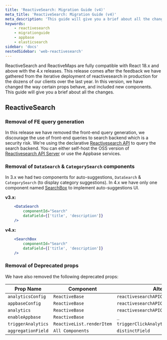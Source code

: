 ```yaml
---
title: 'ReactiveSearch: Migration Guide (v4)'
meta_title: 'ReactiveSearch: Migration Guide (v4)'
meta_description: 'This guide will give you a brief about all the changes in the 4.x release of ReactiveSearch.'
keywords:
    - reactivesearch
    - migrationguide
    - appbase
    - elasticsearch
sidebar: 'docs'
nestedSidebar: 'web-reactivesearch'
---
```


ReactiveSearch and ReactiveMaps are fully compatible with React 18.x and above with the 4.x releases. This release comes after the feedback we have gathered from the iterative deployment of reactivesearch in production for the dozens of our clients over the last year. In this version, we have changed the way certain props behave, and included new components. This guide will give you a brief about all the changes.

## ReactiveSearch

### Removal of FE query generation
In this release we have removed the front-end query generation, we discourage the use of front-end queries to search backend which is a security risk.
We're using the declarative [Reactivesearch API](docs/search/reactivesearch-api/) to query the search backend. You can either self-host the OSS version of [Reactivesearch API Server](https://github.com/appbaseio/reactivesearch-api) or use the Appbase services.

### Removal of `DataSearch` & `CategorySearch` components
In 3.x we had two components for auto-suggestions, `DataSearch` & `CategorySearch` (to display category suggestions). In 4.x we have only one component named [SearchBox](docs/reactivesearch/v3/search/searchbox/) to implement auto-suggestions UI.

**v3.x:**

```jsx
    <DataSearch
        componentId="Search"
        dataField={['title', 'description']}
    />
```

**v4.x:**

```jsx
    <SearchBox
        componentId="Search"
        dataField={['title', 'description']}
    />
```

### Removal of Deprecated props
We have also removed the following deprecated props:

| <p style="margin: 0px;" class="table-header-text">Prop Name</p>   | <p style="margin: 0px;" class="table-header-text">Component</p> | <p style="margin: 0px;" class="table-header-text">Alternative</p> |
| ------ | --------------------------- | -------- |
| `analyticsConfig` | `ReactiveBase`   | `reactivesearchAPIConfig`    |
| `appbaseConfig` | `ReactiveBase`   | `reactivesearchAPIConfig`    |
| `analytics` | `ReactiveBase`   | `reactivesearchAPIConfig.recordAnalytics`    |
| `enableAppbase` | `ReactiveBase`   | `_`    |
| `triggerAnalytics` | `ReactiveList.renderItem`   | `triggerClickAnalytics`    |
| `aggregationField` | `All Components`   | `distinctField`    |